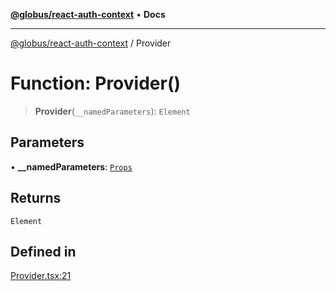 [**@globus/react-auth-context**](../README.md) • **Docs**

***

[@globus/react-auth-context](../globals.md) / Provider

# Function: Provider()

> **Provider**(`__namedParameters`): `Element`

## Parameters

• **\_\_namedParameters**: [`Props`](../type-aliases/Props.md)

## Returns

`Element`

## Defined in

[Provider.tsx:21](https://github.com/globus/react-auth-context/blob/b9aa6f53c0fc0130fd20ef491226e7680c05c07e/src/Provider.tsx#L21)
